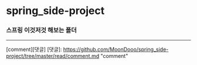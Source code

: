 # spring_side-project
### 스프링 이것저것 해보는 폴더
<hr/>
    
[comment][댓글]
[댓글]: https://github.com/MoonDooo/spring_side-project/tree/master/read/comment.md "comment"


